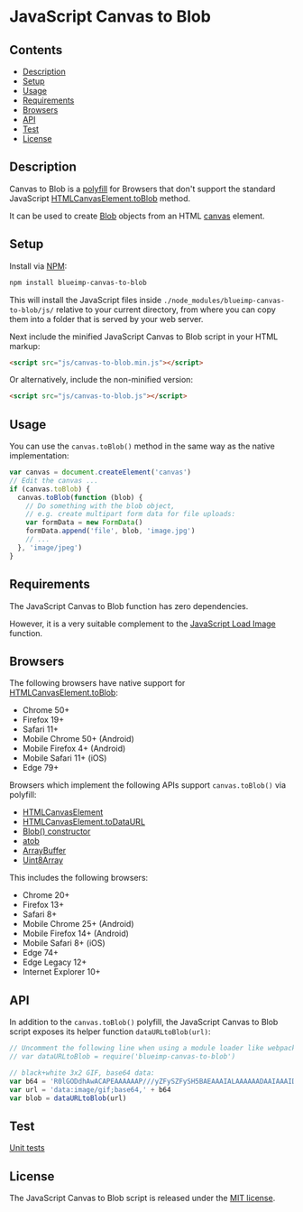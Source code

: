 # JavaScript Canvas to Blob

## Contents

- [Description](#description)
- [Setup](#setup)
- [Usage](#usage)
- [Requirements](#requirements)
- [Browsers](#browsers)
- [API](#api)
- [Test](#test)
- [License](#license)

## Description

Canvas to Blob is a
[polyfill](https://developer.mozilla.org/en-US/docs/Glossary/Polyfill) for
Browsers that don't support the standard JavaScript
[HTMLCanvasElement.toBlob](https://developer.mozilla.org/en-US/docs/Web/API/HTMLCanvasElement/toBlob)
method.

It can be used to create
[Blob](https://developer.mozilla.org/en-US/docs/Web/API/Blob) objects from an
HTML [canvas](https://developer.mozilla.org/en-US/docs/Web/HTML/Element/canvas)
element.

## Setup

Install via [NPM](https://www.npmjs.com/package/blueimp-canvas-to-blob):

```sh
npm install blueimp-canvas-to-blob
```

This will install the JavaScript files inside
`./node_modules/blueimp-canvas-to-blob/js/` relative to your current directory,
from where you can copy them into a folder that is served by your web server.

Next include the minified JavaScript Canvas to Blob script in your HTML markup:

```html
<script src="js/canvas-to-blob.min.js"></script>
```

Or alternatively, include the non-minified version:

```html
<script src="js/canvas-to-blob.js"></script>
```

## Usage

You can use the `canvas.toBlob()` method in the same way as the native
implementation:

```js
var canvas = document.createElement('canvas')
// Edit the canvas ...
if (canvas.toBlob) {
  canvas.toBlob(function (blob) {
    // Do something with the blob object,
    // e.g. create multipart form data for file uploads:
    var formData = new FormData()
    formData.append('file', blob, 'image.jpg')
    // ...
  }, 'image/jpeg')
}
```

## Requirements

The JavaScript Canvas to Blob function has zero dependencies.

However, it is a very suitable complement to the
[JavaScript Load Image](https://github.com/blueimp/JavaScript-Load-Image)
function.

## Browsers

The following browsers have native support for
[HTMLCanvasElement.toBlob](https://developer.mozilla.org/en-US/docs/Web/API/HTMLCanvasElement/toBlob):

- Chrome 50+
- Firefox 19+
- Safari 11+
- Mobile Chrome 50+ (Android)
- Mobile Firefox 4+ (Android)
- Mobile Safari 11+ (iOS)
- Edge 79+

Browsers which implement the following APIs support `canvas.toBlob()` via
polyfill:

- [HTMLCanvasElement](https://developer.mozilla.org/en-US/docs/Web/API/HTMLCanvasElement)
- [HTMLCanvasElement.toDataURL](https://developer.mozilla.org/en-US/docs/Web/API/HTMLCanvasElement/toDataURL)
- [Blob() constructor](https://developer.mozilla.org/en-US/docs/Web/API/Blob/Blob)
- [atob](https://developer.mozilla.org/en-US/docs/Web/API/WindowOrWorkerGlobalScope/atob)
- [ArrayBuffer](https://developer.mozilla.org/en-US/docs/Web/JavaScript/Reference/Global_Objects/ArrayBuffer)
- [Uint8Array](https://developer.mozilla.org/en-US/docs/Web/JavaScript/Reference/Global_Objects/Uint8Array)

This includes the following browsers:

- Chrome 20+
- Firefox 13+
- Safari 8+
- Mobile Chrome 25+ (Android)
- Mobile Firefox 14+ (Android)
- Mobile Safari 8+ (iOS)
- Edge 74+
- Edge Legacy 12+
- Internet Explorer 10+

## API

In addition to the `canvas.toBlob()` polyfill, the JavaScript Canvas to Blob
script exposes its helper function `dataURLtoBlob(url)`:

```js
// Uncomment the following line when using a module loader like webpack:
// var dataURLtoBlob = require('blueimp-canvas-to-blob')

// black+white 3x2 GIF, base64 data:
var b64 = 'R0lGODdhAwACAPEAAAAAAP///yZFySZFySH5BAEAAAIALAAAAAADAAIAAAIDRAJZADs='
var url = 'data:image/gif;base64,' + b64
var blob = dataURLtoBlob(url)
```

## Test

[Unit tests](https://blueimp.github.io/JavaScript-Canvas-to-Blob/test/)

## License

The JavaScript Canvas to Blob script is released under the
[MIT license](https://opensource.org/licenses/MIT).
